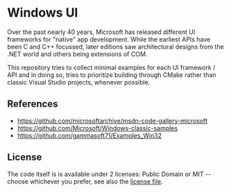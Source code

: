 # Windows UI

Over the past nearly 40 years, Microsoft has released different UI frameworks for "native" app development. While the earliest APIs have been C and C++ focussed, later editions saw architectural designs from the .NET world and others being extensions of COM.

This repository tries to collect minimal examples for each UI framework / API and in doing so, tries to prioritize building through CMake rather than classic Visual Studio projects, whenever possible.

## References

- https://github.com/microsoftarchive/msdn-code-gallery-microsoft
- https://github.com/Microsoft/Windows-classic-samples
- https://github.com/gammasoft71/Examples_Win32

## License

The code itself is is available under 2 licenses: Public Domain or MIT -- choose whichever you prefer, see also the [license file](LICENSE.md).